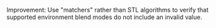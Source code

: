 Improvement: Use "matchers" rather than STL algorithms to verify that supported environment blend modes do not include an invalid value.
